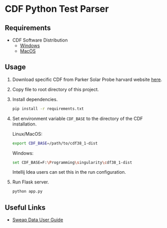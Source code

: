 # CDF Python Test Parser

## Requirements

* CDF Software Distribution
  * [Windows](https://spdf.gsfc.nasa.gov/pub/software/cdf/dist/cdf38_1/windows/cdf3.8.1_64bit_MS_Installer.msi)
  * [MacOS](https://spdf.gsfc.nasa.gov/pub/software/cdf/dist/cdf38_1/macosx/CDF3_8_1-binary_signed.pkg)

## Usage

1. Download specific CDF from Parker Solar Probe harvard website [here](http://sweap.cfa.harvard.edu/pub/data/sci/sweap/spc/).
2. Copy file to root directory of this project.
3. Install dependencies.
    ```bash
    pip install -r requirements.txt
    ```
4. Set environment variable `CDF_BASE` to the directory of the CDF installation.

    Linux/MacOS:
    ```bash
    export CDF_BASE=/path/to/cdf38_1-dist
    ```
   
    Windows:
    ```bash
    set CDF_BASE=F:\Programming\singularity\cdf38_1-dist
    ```
   Intellij Idea users can set this in the run configuration.
5. Run Flask server.
    ```bash
    python app.py
   ```
   
## Useful Links

* [Sweap Data User Guide](http://sweap.cfa.harvard.edu/sweap_data_user_guide.pdf)